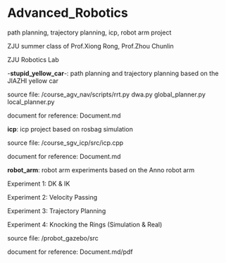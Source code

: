 # Advanced_Robotics
path planning, trajectory planning, icp, robot arm project 

ZJU summer class of Prof.Xiong Rong, Prof.Zhou Chunlin 

ZJU Robotics Lab

-**stupid_yellow_car**-: path planning and trajectory planning based on the JIAZHI yellow car

source file: /course_agv_nav/scripts/rrt.py dwa.py global_planner.py local_planner.py

document for reference: Document.md 

**icp**: icp project based on rosbag simulation

source file: /course_sgv_icp/src/icp.cpp

document for reference: Document.md

**robot_arm**: robot arm experiments based on the Anno robot arm

Experiment 1: DK & IK

Experiment 2: Velocity Passing

Experiment 3: Trajectory Planning

Experiment 4: Knocking the Rings (Simulation & Real)

source file: /probot_gazebo/src

document for reference: Document.md/pdf

